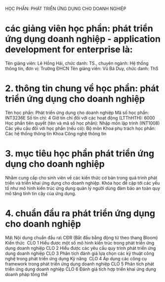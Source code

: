 HỌC PHẦN: PHÁT TRIỂN ỨNG DỤNG CHO DOANH NGHIỆP
# các giảng viên học phần: phát triển ứng dụng doanh nghiệp - application development for enterprise là:
Tên giảng viên: Lê Hồng Hải, chức danh: TS., chuyên ngành: Hệ thống thông tin, đơn vị: Trường ĐHCN
Tên giảng viên: Vũ Bá Duy, chức danh: ThS
# 2. thông tin chung về học phần: phát triển ứng dụng cho doanh nghiệp
Tên học phần: Phát triển ứng dụng cho doanh nghiệp Mã số học phần: INT3236E Số tín chỉ: 4 Giờ tín chỉ đối với các hoạt động (LTThHTH): 6000 Học phần tiên quyết (tên và mã số học phần): Nhập môn lập trình (INT1008) Các yêu cầu đối với học phần (nếu có): Bộ môn Khoa phụ trách học phần: Các hệ thống thông tin Khoa Công nghệ thông tin
# 3. mục tiêu học phần phát triển ứng dụng cho doanh nghiệp
Nhằm cung cấp cho sinh viên về các kiến thức cơ bản trong quá trình phát triển và triển khai ứng dụng cho doanh nghiệp. Khóa học đề cập tới các yếu tố như mô hình kiến trúc ứng dụng quản lý người dùng đảm bảo an toàn quy mô tăng tính tin cậy của ứng dụng.
# 4. chuẩn đầu ra phát triển ứng dụng cho doanh nghiệp
Mã\ Nội dung chuẩn đầu ra\ CĐR (Bắt đầu bằng động từ theo thang Bloom) Kiến thức  CLO 1 Hiểu được một số mô hình kiến trúc trong phát triển ứng dụng doanh nghiệp CLO 2 Hiểu được các yêu cầu quy trình phát triển ứng dụng doanh nghiệp CLO 3 Phân tích đánh giá lựa chọn các kỹ thuật công nghệ trong phát triển ứng dụng Kỹ năng  CLO 4 Áp dụng các công cụ framework trong phát triển ứng dụng doanh nghiệp CLO 5 Phân tích phát triển ứng dụng doanh nghiệp CLO 6 Đánh giá tích hợp triển khai ứng dụng doanh pháp tổng thể
